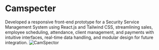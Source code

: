 # Camspecter
Developed a responsive front-end prototype for a Security Service Management System using React.js and Tailwind CSS, streamlining sales, employee scheduling, attendance, client management, and payments with intuitive interfaces, real-time data handling, and modular design for future integration.
![CamSpector](images/camspector.png)




